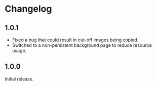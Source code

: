 # Changelog

## 1.0.1
- Fixed a bug that could result in cut-off images being copied.
- Switched to a non-persistent background page to reduce resource usage.

## 1.0.0
Initial release.
